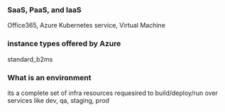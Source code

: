 ### SaaS, PaaS, and IaaS
Office365, Azure Kubernetes service, Virtual Machine

### instance types offered by Azure
standard_b2ms

### What is an environment
its a complete set of infra resources requesired to build/deploy/run over services like dev, qa, staging, prod
